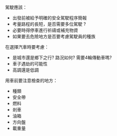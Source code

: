 [Title]: # (旅程準備)
[Order]: # (3)

駕駛應該：
* 出發前被給予明確的安全駕駛程序簡報
* 考量路程的長短，是否需要多位駕駛 ?
* 必要時得停車進行祈禱或補充物資
* 如果要去危險地方是否要考慮駕駛員的種族

在選擇汽車時要考慮：
* 是城市還是鄉下之行? 路況如何? 需要4輪傳動車嗎?
* 車子遇劫的可能性
* 高調還是低調

用車前要注意檢查的地方：
* 種類
* 安全帶
* 燃料
* 剎車
* 油箱
* 方向盤
* 載重量